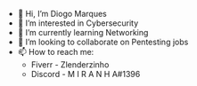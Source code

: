 - 👋 Hi, I’m Diogo Marques
- 👀 I’m interested in Cybersecurity
- 🌱 I’m currently learning Networking
- 💞️ I’m looking to collaborate on Pentesting jobs
- 📫 How to reach me: 
  - Fiverr - Zlenderzinho
  - Discord - M I R A N H A#1396

